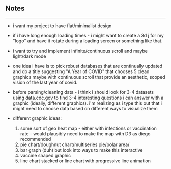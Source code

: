 Notes
---
---

- i want my project to have flat/minimalist design

- if i have long enough loading times - i might want to create a 3d j for my "logo" and have it rotate during a loading screen or something like that.

- i want to try and implement infinite/continuous scroll and maybe light/dark mode

- one idea i have is to pick robust databases that are continually updated and do a title suggesting "A Year of COVID" that chooses 5 clean graphics maybe with continuous scroll that provide an aesthetic, scoped vision of the last year of covid.

- before parsing/cleaning data - i think i should look for 3-4 datasets using data.cdc.gov to find 3-4 interesting questions i can answer with a graphic (ideally, different graphics). i'm realizing as i type this out that i might need to choose data based on different ways to visualize them

- different graphic ideas:
    1) some sort of geo heat map - either with infections or vaccination rate - would plausibly need to make the map with D3 as diego recommended
    2) pie chart/doughnut chart/multiseries pie/polar area/
    3) bar graph (duh) but look into ways to make this interactive
    4) vaccine shaped graphic
    5) line chart stacked or line chart with progressive line animation
